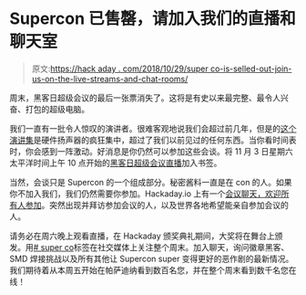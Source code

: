 # Supercon 已售罄，请加入我们的直播和聊天室

> 原文:[https://hack aday . com/2018/10/29/super co-is-selled-out-join-us-on-the-live-streams-and-chat-rooms/](https://hackaday.com/2018/10/29/supercon-is-sold-out-join-us-on-the-live-streams-and-chat-rooms/)

周末，黑客日超级会议的最后一张票消失了。这将是有史以来最完整、最令人兴奋、打包的超级电脑。

我们一直有一批令人惊叹的演讲者。很难客观地说我们会超过前几年，但是的[这个演讲集](https://hackaday.io/superconference/#speakers)是硬件扬声器的疯狂集中，超过了我们以前见过的任何东西。当你看时间表时，你会感到一阵激动。好消息是你仍然可以参加这些会谈。将 11 月 3 日星期六太平洋时间上午 10 点开始的[黑客日超级会议直播](https://www.youtube.com/watch?v=4yjexFwRsQs)加入书签。

当然，会谈只是 Supercon 的一个组成部分。秘密酱料一直是在 con 的人。如果你不加入我们，我们仍然需要你参加。Hackaday.io 上有一个[会议聊天，欢迎所有人参加](https://hac.io/hmX33)。突然出现并拜访参加会议的人，以及世界各地希望能亲自参加会议的人。

请务必在周六晚上观看直播，在 Hackaday 颁奖典礼期间，大奖将在舞台上颁发。用[# super co](https://twitter.com/search?q=%23Supercon)标签在社交媒体上关注整个周末。加入聊天，询问徽章黑客、SMD 焊接挑战以及所有其他让 Supercon super 变得更好的恶作剧的最新情况。我们期待着从本周五开始在帕萨迪纳看到数百名您，并在整个周末看到数千名您在线！